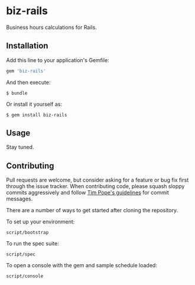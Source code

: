 # biz-rails

Business hours calculations for Rails.

## Installation

Add this line to your application's Gemfile:

```ruby
gem 'biz-rails'
```

And then execute:

    $ bundle

Or install it yourself as:

    $ gem install biz-rails

## Usage

Stay tuned.

## Contributing

Pull requests are welcome, but consider asking for a feature or bug fix first
through the issue tracker. When contributing code, please squash sloppy commits
aggressively and follow [Tim Pope's guidelines](http://tbaggery.com/2008/04/19/a-note-about-git-commit-messages.html)
for commit messages.

There are a number of ways to get started after cloning the repository.

To set up your environment:

    script/bootstrap

To run the spec suite:

    script/spec

To open a console with the gem and sample schedule loaded:

    script/console

